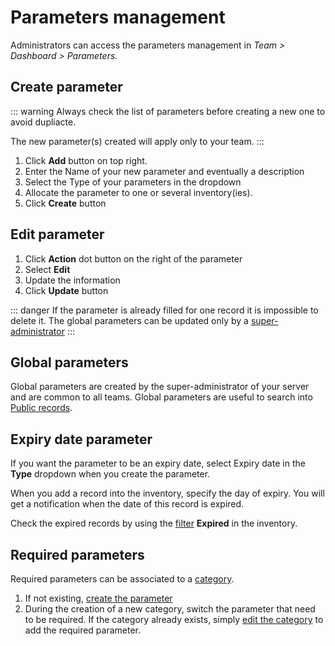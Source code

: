 # Parameters management
Administrators can access the parameters management in *Team > Dashboard > Parameters*.

## Create parameter

::: warning
Always check the list of parameters before creating a new one to avoid dupliacte.

The new parameter(s) created will apply only to your team.
:::  

1. Click **Add** button on top right.  
2. Enter the Name of your new parameter and eventually a description
3. Select the Type of your parameters in the dropdown
4. Allocate the parameter to one or several inventory(ies).
5. Click **Create** button

## Edit parameter
1. Click **Action** dot button on the right of the parameter
2. Select **Edit**
3. Update the information
4. Click **Update** button 

::: danger
If the parameter is already filled for one record it is impossible to delete it.
The global parameters can be updated only by a [super-administrator](/laboratory-information-management-system/super-administration/global-parameters-management.html#edit-global-parameter)
:::

## Global parameters
Global parameters are created by the super-administrator of your server and are common to all teams. 
Global parameters are useful to search into [Public records](/laboratory-information-management-system/records/search.html#search-into-public-records). 

## Expiry date parameter
If you want the parameter to be an expiry date, select Expiry date in the **Type** dropdown when you create the parameter.  

When you add a record into the inventory, specify the day of expiry. You will get a notification when the date of this record is expired.  

Check the expired records by using the [filter](/laboratory-information-management-system/search-record.html#filters) **Expired** in the inventory.

## Required parameters
Required parameters can be associated to a [category](/laboratory-information-management-system/dashboard/categories-management.html#create-category). 
1. If not existing, [create the parameter](/laboratory-information-management-system/dashboard/parameters-management.html#create-parameter)
2. During the creation of a new category, switch the parameter that need to be required. If the category already exists, simply [edit the category](/laboratory-information-management-system/dashboard/categories-management.html#edit-category) to add the required parameter.
